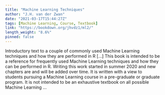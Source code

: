 ```yaml
---
title: "Machine Learning Techniques"
author: "J.H. van der Zwan"
date: "2021-03-17T15:44:27Z"
tags: [Machine Learning, Course, Textbook]
link: "https://bookdown.org/jhvdz1/ml2/"
length_weight: "8.6%"
pinned: false
---
```


Introductory text to a couple of commonly used Machine Learning techniques and how they are performed in R [...] This book is intended to be a reference for frequently used Machine Learning techniques and how they can be performed in R. Writing this work started in summer 2020 and new chapters are and will be added over time.
It is written with a view to students pursuing a Machine Learning course in a pre-graduate or graduate program. It is not intended to be an exhaustive textbook on all possible Machine Learning ...
